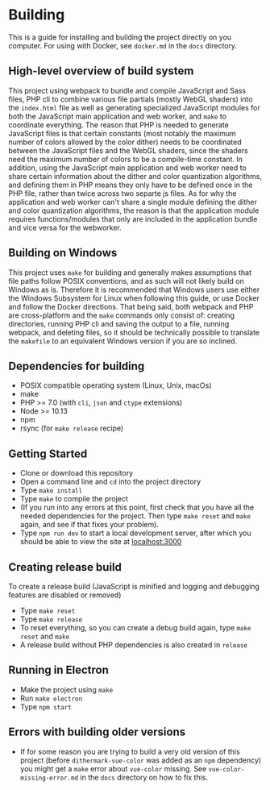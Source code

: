 # Building

This is a guide for installing and building the project directly on you computer. For using with Docker, see `docker.md` in the `docs` directory.

## High-level overview of build system

This project using webpack to bundle and compile JavaScript and Sass files, PHP cli to combine various file partials (mostly WebGL shaders) into the `index.html` file as well as generating specialized JavaScript modules for both the JavaScript main application and web worker, and `make` to coordinate everything. The reason that PHP is needed to generate JavaScript files is that certain constants (most notably the maximum number of colors allowed by the color dither) needs to be coordinated between the JavaScript files and the WebGL shaders, since the shaders need the maximum number of colors to be a compile-time constant. In addition, using the JavaScript main application and web worker need to share certain information about the dither and color quantization algorithms, and defining them in PHP means they only have to be defined once in the PHP file, rather than twice across two separte js files. As for why the application and web worker can't share a single module defining the dither and color quantization algorithms, the reason is that the application module requires functions/modules that only are included in the application bundle and vice versa for the webworker. 

## Building on Windows

This project uses `make` for building and generally makes assumptions that file paths follow POSIX conventions, and as such will not likely build on Windows as is. Therefore it is recommended that Windows users use either the Windows Subsystem for Linux when following this guide, or use Docker and follow the Docker directions. That being said, both webpack and PHP are cross-platform and the `make` commands only consist of: creating directories, running PHP cli and saving the output to a file, running webpack, and deleting files, so it should be technically possible to translate the `makefile` to an equivalent Windows version if you are so inclined.

## Dependencies for building

* POSIX compatible operating system (Linux, Unix, macOs)
* make
* PHP >= 7.0 (with `cli`, `json` and `ctype` extensions)
* Node >= 10.13
* npm
* rsync (for `make release` recipe)

## Getting Started

* Clone or download this repository
* Open a command line and `cd` into the project directory
* Type `make install`
* Type `make` to compile the project
* (If you run into any errors at this point, first check that you have all the needed dependencies for the project. Then type `make reset` and `make` again, and see if that fixes your problem).
* Type `npm run dev` to start a local development server, after which you should be able to view the site at [localhost:3000](http://localhost:3000)

## Creating release build

To create a release build (JavaScript is minified and logging and debugging features are disabled or removed)

* Type `make reset`
* Type `make release`
* To reset everything, so you can create a debug build again, type `make reset` and `make`
* A release build without PHP dependencies is also created in `release`

## Running in Electron

* Make the project using `make`
* Run `make electron`
* Type `npm start`

## Errors with building older versions

* If for some reason you are trying to build a very old version of this project (before `dithermark-vue-color` was added as an `npm` dependency) you might get a `make` error about `vue-color` missing. See `vue-color-missing-error.md` in the `docs` directory on how to fix this.